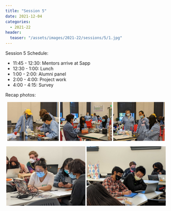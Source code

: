 ```yaml
---
title: "Session 5"
date: 2021-12-04
categories:
  - 2021-22
header:
  teaser: "/assets/images/2021-22/sessions/5/1.jpg"
---
```


Session 5 Schedule:

- 11:45 - 12:30: Mentors arrive at Sapp
- 12:30 - 1:00: Lunch
- 1:00 - 2:00: Alumni panel
- 2:00 - 4:00: Project work
- 4:00 - 4:15: Survey

Recap photos:

<p align="center">
    <img src="/assets/images/2021-22/sessions/5/1.jpg" width="32%" />
    <img src="/assets/images/2021-22/sessions/5/2.jpg" width="32%" />
    <img src="/assets/images/2021-22/sessions/5/3.jpg" width="32%" />
</p>
<p align="center">
    <img src="/assets/images/2021-22/sessions/5/4.jpg" width="49%" />
    <img src="/assets/images/2021-22/sessions/5/5.jpg" width="49%" />
</p>
